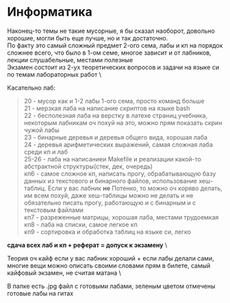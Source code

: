 # Информатика
Наконец-то темы не такие мусорные, я бы сказал наоборот, довольно хорошие, могли быть еще лучше, но и так достаточно. \
По факту это самый сложный предмет 2-ого сема, лабы и кп на порядок сложнее всего, что было в 1-ом семе, многое зависит и от лабников, лекции слушабельные, местами полезные \
Экзамен состоит из 2-ух теоретических вопросов и задачи на языке си по темам лабораторных работ \

Касательно лаб:
>20 - мусор как и 1-2 лабы 1-ого сема, просто команд больше \
>21 - мерзкая лаба на написание скриптов на языке bash \
>22 - бесполезная лаба на верстку в латехе страниц учебника, некоторым лабникам оч похуй на это, можно прям показать скрин чужой лабы \
>23 - бинарные деревья и деревья общего вида, хорошая лаба \
>24 - деревья арифметических выражений, самая сложная лаба среди кп и лаб \
>25-26 - лаба на написаниеи Makefile и реализации какой-то абстрактной структуры(стек, дек, очередь) \
>кп6 - самое сложное кп, написать прогу, обрабатывающую базу данных из текстового и бинарного файлов, использование хеш-таблиц. Если у вас лабник **не** Потенко, то можно оч коряво делать, им всем похуй, даже хеш-таблицы можно не делать и не обязательно писать прогу, работающую и с бинарным и с текстовым файлами \
>кп7 - разреженные матрицы, хорошая лаба, местами трудоемкая \
>кп8 - лаба на списки, самое легкое кп \
>кп9 - сортировка и обработка таблиц на языке си, легко

**сдача всех лаб и кп + реферат = допуск к экзамену** \

Теория оч кайф если у вас лабник хороший + если лабы делали сами, многие вещи можно описать своими словами прям в билете, самый кайфовый экзамен, не считая матана \

В папке есть .jpg файл с готовыми лабами, зеленым цветом отмечены готовые лабы на гитах
